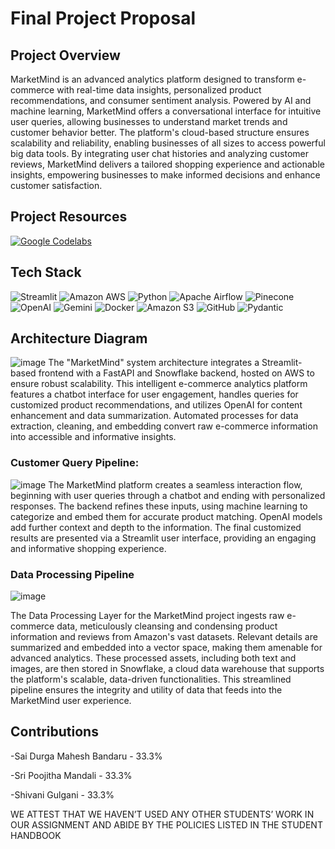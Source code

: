 # Final Project Proposal

## Project Overview
MarketMind is an advanced analytics platform designed to transform e-commerce with real-time data insights, personalized product recommendations, and consumer sentiment analysis. Powered by AI and machine learning, MarketMind offers a conversational interface for intuitive user queries, allowing businesses to understand market trends and customer behavior better. The platform's cloud-based structure ensures scalability and reliability, enabling businesses of all sizes to access powerful big data tools. By integrating user chat histories and analyzing customer reviews, MarketMind delivers a tailored shopping experience and actionable insights, empowering businesses to make informed decisions and enhance customer satisfaction.

## Project Resources
[![Google Codelabs](https://img.shields.io/badge/-Google%20Codelabs-blue?style=for-the-badge)](https://codelabs-preview.appspot.com/?file_id=1pRm59ElUkxoqgvT62tF9CEygV7fJEHx4JsTQossEerM#0)

## Tech Stack
![Streamlit](https://img.shields.io/badge/Streamlit-FF4B4B?style=for-the-badge&logo=streamlit&logoColor=white)
![Amazon AWS](https://img.shields.io/badge/Amazon_AWS-FF9900?style=for-the-badge&logo=amazon-aws&logoColor=white)
![Python](https://img.shields.io/badge/Python-4B8BBE?style=for-the-badge&logo=python&logoColor=yellow)
![Apache Airflow](https://img.shields.io/badge/Apache_Airflow-00A7E1?style=for-the-badge&logo=apache-airflow&logoColor=white)
![Pinecone](https://img.shields.io/badge/Pinecone-6558F5?style=for-the-badge&logo=pinecone&logoColor=white)
![OpenAI](https://img.shields.io/badge/OpenAI-412991?style=for-the-badge&logo=openai&logoColor=white)
![Gemini](https://img.shields.io/badge/Gemini-purple?style=for-the-badge)
![Docker](https://img.shields.io/badge/Docker-0db7ed?style=for-the-badge&logo=docker&logoColor=white)
![Amazon S3](https://img.shields.io/badge/Amazon_S3-F7CA18?style=for-the-badge&logo=amazon-s3&logoColor=white)
![GitHub](https://img.shields.io/badge/GitHub-100000?style=for-the-badge&logo=github&logoColor=white)
![Pydantic](https://img.shields.io/badge/Pydantic-2D9CDB?style=for-the-badge&logo=pydantic&logoColor=white)

## Architecture Diagram
![image](https://github.com/BigDataIA-Spring2024-Sec1-Team8/final-project-proposal/assets/114782541/8d90aa23-27e9-48d7-86b2-763036d65b23)
The "MarketMind" system architecture integrates a Streamlit-based frontend with a FastAPI and Snowflake backend, hosted on AWS to ensure robust scalability. This intelligent e-commerce analytics platform features a chatbot interface for user engagement, handles queries for customized product recommendations, and utilizes OpenAI for content enhancement and data summarization. Automated processes for data extraction, cleaning, and embedding convert raw e-commerce information into accessible and informative insights.

### Customer Query Pipeline:
![image](https://github.com/BigDataIA-Spring2024-Sec1-Team8/final-project-proposal/assets/114782541/dc45d4d2-c635-4cc2-be95-7d5a56181774)
The MarketMind platform creates a seamless interaction flow, beginning with user queries through a chatbot and ending with personalized responses. The backend refines these inputs, using machine learning to categorize and embed them for accurate product matching. OpenAI models add further context and depth to the information. The final customized results are presented via a Streamlit user interface, providing an engaging and informative shopping experience.

### Data Processing Pipeline
![image](https://github.com/BigDataIA-Spring2024-Sec1-Team8/final-project-proposal/assets/114782541/350ef92f-a813-4d72-a92b-c49c75034696)

The Data Processing Layer for the MarketMind project ingests raw e-commerce data, meticulously cleansing and condensing product information and reviews from Amazon's vast datasets. Relevant details are summarized and embedded into a vector space, making them amenable for advanced analytics. These processed assets, including both text and images, are then stored in Snowflake, a cloud data warehouse that supports the platform's scalable, data-driven functionalities. This streamlined pipeline ensures the integrity and utility of data that feeds into the MarketMind user experience.

## Contributions
-Sai Durga Mahesh Bandaru - 33.3%

-Sri Poojitha Mandali - 33.3%

-Shivani Gulgani - 33.3%

WE ATTEST THAT WE HAVEN’T USED ANY OTHER STUDENTS’ WORK IN OUR ASSIGNMENT AND ABIDE BY THE POLICIES LISTED IN THE STUDENT HANDBOOK
